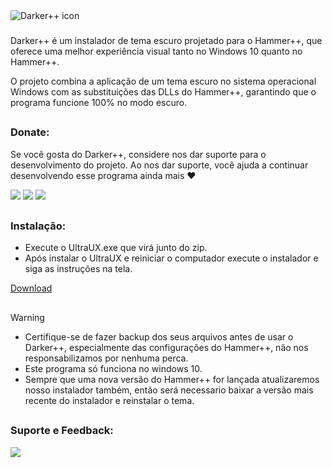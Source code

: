 <!DOCTYPE html>
<img align="center" src="https://github.com/Source-BR/Darkerplusplus/blob/main/Data/imagens/darker_logo.png" alt="Darker++ icon" />

###

<p>Darker++ é um instalador de tema escuro projetado para o Hammer++, que oferece uma melhor experiência visual tanto no Windows 10 quanto no Hammer++.</p>
<p>O projeto combina a aplicação de um tema escuro no sistema operacional Windows com as substituições das DLLs do Hammer++, garantindo que o programa funcione 100% no modo escuro.</p>

##

### Donate:

Se você gosta do Darker++, considere nos dar suporte para o desenvolvimento do projeto. Ao nos dar suporte, você ajuda a continuar desenvolvendo esse programa ainda mais ❤️

<a href="https://nubank.com.br/cobrar/1na00u/67594881-0eb2-45fc-b73c-7d065d9ba400" target="_blank"><img src="https://img.shields.io/badge/nubank-820AD1?style=for-the-badge&logo=nubank&logoColor=white" target="_blank"></a>
<a href="https://ko-fi.com/oficial_dazai" target="_blank"><img src="https://img.shields.io/badge/Ko--fi-F16061?style=for-the-badge&logo=ko-fi&logoColor=white" target="_blank"></a>
<a href="https://www.paypal.com/donate/?business=AUZRQZ6DZZAPQ&no_recurring=0&currency_code=USD" target="_blank"><img src="https://img.shields.io/badge/PayPal-00457C?style=for-the-badge&logo=paypal&logoColor=white" target="_blank"></a>

##

### Instalação:

- Execute o UltraUX.exe que virá junto do zip.
- Após instalar o UltraUX e reiniciar o computador execute o instalador e siga as instruções na tela.

[Download](https://github.com/TeamSourceBR/Darkerplusplus/releases)

##

> [!WARNING]
> - Certifique-se de fazer backup dos seus arquivos antes de usar o Darker++, especialmente das configurações do Hammer++, não nos responsabilizamos por nenhuma perca.
> - Este programa só funciona no windows 10.
> - Sempre que uma nova versão do Hammer++ for lançada atualizaremos nosso instalador também, então será necessario baixar a versão mais recente do instalador e reinstalar o tema.

##

### Suporte e Feedback:

   <a href="https://discord.gg/tVNv6SNZZT" target="_blank"><img src="https://img.shields.io/badge/Discord-7289DA?style=for-the-badge&logo=discord&logoColor=white" target="_blank"></a>
